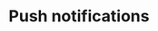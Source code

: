---
layout: post
title: Push notifications
excerpt: "Introducing push notifications"
categories: browse
tags: [Webmentions]
primary_tag: Sharing your content
secondary_tag: Webmentions
comments: false
share: true
identifier: webmentions

---